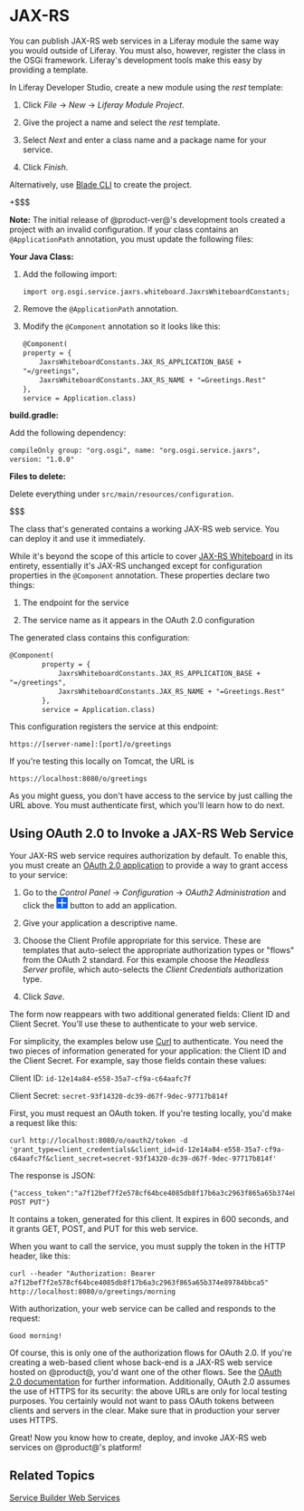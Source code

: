 # JAX-RS [](id=jax-rs)

You can publish JAX-RS web services in a Liferay module the same way you would 
outside of Liferay. You must also, however, register the class in the OSGi
framework. Liferay's development tools make this easy by providing a template. 

In Liferay Developer Studio, create a new module using the *rest* template: 

1.  Click *File* &rarr; *New* &rarr; *Liferay Module Project*. 

2.  Give the project a name and select the *rest* template. 

3.  Select *Next* and enter a class name and a package name for your service. 

4.  Click *Finish*. 

Alternatively, use 
[Blade CLI](/develop/tutorials/-/knowledge_base/7-1/creating-projects-with-blade-cli)
to create the project. 

+$$$

**Note:** The initial release of @product-ver@'s development tools created
a project with an invalid configuration. If your class contains an
`@ApplicationPath` annotation, you must update the following files: 

**Your Java Class:** 

1.  Add the following import: 

        import org.osgi.service.jaxrs.whiteboard.JaxrsWhiteboardConstants;

2.  Remove the `@ApplicationPath` annotation. 

3.  Modify the `@Component` annotation so it looks like this: 

        @Component( 
		property = { 
			JaxrsWhiteboardConstants.JAX_RS_APPLICATION_BASE + "=/greetings", 
			JaxrsWhiteboardConstants.JAX_RS_NAME + "=Greetings.Rest"
		}, 
		service = Application.class)

**build.gradle:**

Add the following dependency: 

	compileOnly group: "org.osgi", name: "org.osgi.service.jaxrs", version: "1.0.0"

**Files to delete:**

Delete everything under `src/main/resources/configuration`. 

$$$

The class that's generated contains a working JAX-RS web service. You can deploy
it and use it immediately. 

While it's beyond the scope of this article to cover 
[JAX-RS Whiteboard](https://blog.osgi.org/2018/03/osgi-r7-highlights-jax-rs-whiteboard.html)
in its entirety, essentially it's JAX-RS unchanged except for configuration
properties in the `@Component` annotation. These properties declare two things: 

1.  The endpoint for the service

2.  The service name as it appears in the OAuth 2.0 configuration

The generated class contains this configuration: 

    @Component( 
            property = { 
                JaxrsWhiteboardConstants.JAX_RS_APPLICATION_BASE + "=/greetings", 
                JaxrsWhiteboardConstants.JAX_RS_NAME + "=Greetings.Rest"
            }, 
            service = Application.class)

This configuration registers the service at this endpoint: 

    https://[server-name]:[port]/o/greetings

If you're testing this locally on Tomcat, the URL is

    https://localhost:8080/o/greetings

As you might guess, you don't have access to the service by just calling the URL
above. You must authenticate first, which you'll learn how to do next. 

## Using OAuth 2.0 to Invoke a JAX-RS Web Service [](id=using-oauth-2-0-to-invoke-a-jax-rs-web-service)

Your JAX-RS web service requires authorization by default. To enable this, you
must create an 
[OAuth 2.0 application](/discover/deployment/-/knowledge_base/7-1/oauth-2-0#creating-an-application)
to provide a way to grant access to your service: 

1.  Go to the *Control Panel* &rarr; *Configuration* &rarr; *OAuth2
    Administration* and click the ![add](../../images/icon-add.png) button to
    add an application. 

2.  Give your application a descriptive name. 

3.  Choose the Client Profile appropriate for this service. These are templates
    that auto-select the appropriate authorization types or "flows" from the
    OAuth 2 standard. For this example choose the *Headless Server* profile,
    which auto-selects the *Client Credentials* authorization type. 

4.  Click *Save*. 

The form now reappears with two additional generated fields: Client ID and
Client Secret. You'll use these to authenticate to your web service. 

For simplicity, the examples below use [Curl](https://curl.haxx.se) to
authenticate. You need the two pieces of information generated for your
application: the Client ID and the Client Secret. For example, say those fields
contain these values: 

Client ID: `id-12e14a84-e558-35a7-cf9a-c64aafc7f` 

Client Secret: `secret-93f14320-dc39-d67f-9dec-97717b814f`

First, you must request an OAuth token. If you're testing locally, you'd make
a request like this: 

    curl http://localhost:8080/o/oauth2/token -d 'grant_type=client_credentials&client_id=id-12e14a84-e558-35a7-cf9a-c64aafc7f&client_secret=secret-93f14320-dc39-d67f-9dec-97717b814f'

The response is JSON: 

    {"access_token":"a7f12bef7f2e578cf64bce4085db8f17b6a3c2963f865a65b374e89784bbca5","token_type":"Bearer","expires_in":600,"scope":"GET POST PUT"}

It contains a token, generated for this client. It expires in 600 seconds, and
it grants GET, POST, and PUT for this web service. 

When you want to call the service, you must supply the token in the HTTP header,
like this: 

    curl --header "Authorization: Bearer a7f12bef7f2e578cf64bce4085db8f17b6a3c2963f865a65b374e89784bbca5" http://localhost:8080/o/greetings/morning

With authorization, your web service can be called and responds to the request: 

    Good morning!

Of course, this is only one of the authorization flows for OAuth 2.0. If you're
creating a web-based client whose back-end is a JAX-RS web service hosted on
@product@, you'd want one of the other flows. See the 
[OAuth 2.0 documentation](/discover/deployment/-/knowledge_base/7-1/oauth-2-0)
for further information. Additionally, OAuth 2.0 assumes the use of HTTPS for
its security: the above URLs are only for local testing purposes. You certainly
would not want to pass OAuth tokens between clients and servers in the clear.
Make sure that in production your server uses HTTPS. 

Great! Now you know how to create, deploy, and invoke JAX-RS web services on
@product@'s platform! 

## Related Topics [](id=related-topics)

[Service Builder Web Services](/develop/tutorials/-/knowledge_base/7-1/service-builder-web-services)
